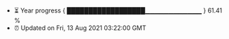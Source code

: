 - ⏳ Year progress { ██████████████████▁▁▁▁▁▁▁▁▁▁▁▁ } 61.41 %
- ⏰ Updated on Fri, 13 Aug 2021 03:22:00 GMT

